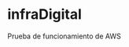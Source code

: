 # infraDigital
<html>
    <head>
        <title>Puro redes aqui ouyeah don alfredo</title>
    </head>
    <body>
        <p>Prueba de funcionamiento de AWS</p>
    </body>
</html>
